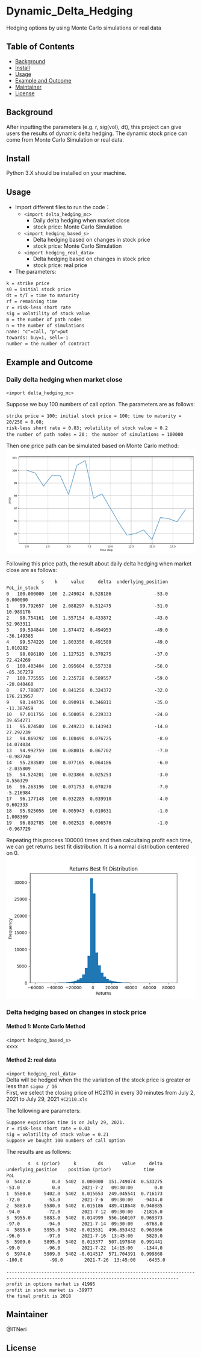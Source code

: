 # Dynamic_Delta_Hedging
Hedging options by using Monte Carlo simulations or real data  

## Table of Contents
- [Background](#background)
- [Install](#install)
- [Usage](##usage)
- [Example and Outcome](#exampleandoutcome)
- [Maintainer](#maintainer)
- [License](#license)


## Background
After inputting the parameters (e.g. r, sig(vol), dt), this project can give users the results of dynamic delta hedging. The dynamic stock price can come from Monte Carlo Simulation or real data.

## Install
Python 3.X should be installed on your machine.  

## Usage
- Import different files to run the code：   
  - `<import delta_hedging_mc>`  
    - Daily delta hedging when market close
    - stock price: Monte Carlo Simulation
  - `<import hedging_based_s>`  
    - Delta hedging based on changes in stock price
    - stock price: Monte Carlo Simulation
  - `<import hedging_real_data>`  
    - Delta hedging based on changes in stock price
    - stock price: real price
- The parameters:  
```
k = strike price  
s0 = initial stock price  
dt = t/T = time to maturity  
rf = remaining time  
r = risk-less short rate  
sig = volatility of stock value  
m = the number of path nodes  
n = the number of simulations  
name: "c"=call, "p"=put
towards: buy=1, sell=-1
number = the number of contract
```
## Example and Outcome
### Daily delta hedging when market close
`<import delta_hedging_mc>`  
  
Suppose we buy 100 numbers of call option. The parameters are as follows:  
```
strike price = 100; initial stock price = 100; time to maturity = 20/250 = 0.08;
risk-less short rate = 0.03; volatility of stock value = 0.2
the number of path nodes = 20； the number of simulations = 100000
```
  
  
Then one price path can be simulated based on Monte Carlo method:  
![Image text](https://raw.githubusercontent.com/ITNeri/Dynamic_Delta_Hedging/main/img_save/stock_path.png)
  
  
Following this price path, the result about daily delta hedging when market close are as follows:
```
             s    k     value     delta  underlying_position  PoL_in_stock
0   100.000000  100  2.249024  0.528186                -53.0      0.000000
1    99.792657  100  2.088297  0.512475                -51.0     10.989176
2    98.754161  100  1.557154  0.433872                -43.0     52.963311
3    99.594844  100  1.874472  0.494953                -49.0    -36.149385
4    99.574226  100  1.803350  0.491589                -49.0      1.010282
5    98.096180  100  1.127525  0.370275                -37.0     72.424269
6   100.403404  100  2.095604  0.557338                -56.0    -85.367279
7   100.775555  100  2.235728  0.589557                -59.0    -20.840460
8    97.788877  100  0.841258  0.324372                -32.0    176.213957
9    98.144736  100  0.890919  0.346811                -35.0    -11.387459
10   97.011756  100  0.508059  0.239333                -24.0     39.654271
11   95.874580  100  0.249233  0.143943                -14.0     27.292239
12   94.869292  100  0.108490  0.076725                 -8.0     14.074034
13   94.992759  100  0.088016  0.067702                 -7.0     -0.987740
14   95.283589  100  0.077165  0.064186                 -6.0     -2.035809
15   94.524201  100  0.023866  0.025253                 -3.0      4.556329
16   96.263196  100  0.071753  0.070270                 -7.0     -5.216984
17   96.177148  100  0.032285  0.039910                 -4.0      0.602333
18   95.925056  100  0.005943  0.010631                 -1.0      1.008369
19   96.892785  100  0.002529  0.006576                 -1.0     -0.967729
```
  
  
Repeating this process 100000 times and then calcultaing profit each time, we can get returns best fit distribution. It is a normal distribution centered on 0.  
![Image text](https://raw.githubusercontent.com/ITNeri/Dynamic_Delta_Hedging/main/img_save/hedging_stock_path.png)



### Delta hedging based on changes in stock price
#### Method 1: Monte Carlo Method
`<import hedging_based_s>`  
xxxx

  
#### Method 2: real data
`<import hedging_real_data>`  
Delta will be hedged when the the variation of the stock price is greater or less than `sigma / 16`  
First, we select the closing price of HC2110 in every 30 minutes from July 2, 2021 to July 29, 2021  `HC2110.xls`

The following are parameters:
```
Suppose expiration time is on July 29, 2021.  
r = risk-less short rate = 0.03
sig = volatility of stock value = 0.21
Suppose we bought 100 numbers of call option
```

The results are as follows:
```
        s  s (prior)     k        ds       value     delta        underlying_position    position (prior)            time              PoL  				
0  5402.0        0.0  5402  0.000000  151.749074  0.533275   			-53.0            0.0        2021-7-2   09:30:00        0.0  				
1  5580.0     5402.0  5402  0.015653  249.045541  0.716173   			-72.0          -53.0        2021-7-6   09:30:00    -9434.0  				
2  5883.0     5580.0  5402  0.015186  489.418648  0.940885   		        -94.0          -72.0        2021-7-12  09:30:00   -21816.0  				
3  5955.0     5883.0  5402  0.014999  556.160107  0.969373   		   	-97.0          -94.0        2021-7-14  09:30:00    -6768.0  				
4  5895.0     5955.0  5402 -0.015531  496.853432  0.963866   			-96.0          -97.0        2021-7-16  13:45:00     5820.0  				
5  5909.0     5895.0  5402  0.013377  507.197840  0.991441   			-99.0          -96.0        2021-7-22  14:15:00    -1344.0  				
6  5974.0     5909.0  5402 -0.014517  571.704391  0.999868   		       -100.0          -99.0        2021-7-26  13:45:00    -6435.0  				

--------------------------------------------------------------------------------------------------------------------------------------
profit in options market is 41995 
profit in stock market is -39977 
the final profit is 2018 
```
  
## Maintainer
@ITNeri

## License
